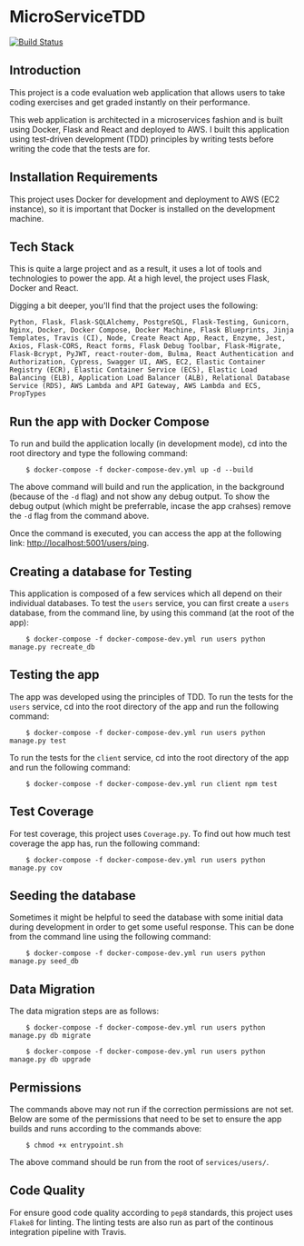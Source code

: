 # MicroServiceTDD

[![Build Status](https://travis-ci.com/aljoshb/microservices_app_docker_flask_react.svg?branch=master)](https://travis-ci.com/aljoshb/microservices_app_docker_flask_react)

## Introduction

This project is a code evaluation web application that allows users to take coding exercises and get graded instantly on their performance.

This web application is architected in a microservices fashion and is built using Docker, Flask and React and deployed to AWS. I built this application using test-driven development (TDD) principles by writing tests before writing the code that the tests are for.

## Installation Requirements

This project uses Docker for development and deployment to AWS (EC2 instance), so it is important that Docker is installed on the development machine.

## Tech Stack

This is quite a large project and as a result, it uses a lot of tools and technologies to power the app. At a high level, the project uses Flask, Docker and React.

Digging a bit deeper, you'll find that the project uses the following:

```Python, Flask, Flask-SQLAlchemy, PostgreSQL, Flask-Testing, Gunicorn, Nginx, Docker, Docker Compose, Docker Machine, Flask Blueprints, Jinja Templates, Travis (CI), Node, Create React App, React, Enzyme, Jest, Axios, Flask-CORS, React forms, Flask Debug Toolbar, Flask-Migrate, Flask-Bcrypt, PyJWT, react-router-dom, Bulma, React Authentication and Authorization, Cypress, Swagger UI, AWS, EC2, Elastic Container Registry (ECR), Elastic Container Service (ECS), Elastic Load Balancing (ELB), Application Load Balancer (ALB), Relational Database Service (RDS), AWS Lambda and API Gateway, AWS Lambda and ECS, PropTypes```

## Run the app with Docker Compose

To run and build the application locally (in development mode), cd into the root directory and type the following command:

        $ docker-compose -f docker-compose-dev.yml up -d --build

The above command will build and run the application, in the background (because of the ```-d``` flag) and not show any debug output. To show the debug output (which might be preferrable, incase the app crahses) remove the ```-d``` flag from the command above.

Once the command is executed, you can access the app at the following link: [http://localhost:5001/users/ping]("http://localhost:5001/users/ping").

## Creating a database for Testing

This application is composed of a few services which all depend on their individual databases. To test the ```users``` service, you can first create a ```users``` database, from the command line, by using this command (at the root of the app):

        $ docker-compose -f docker-compose-dev.yml run users python manage.py recreate_db

## Testing the app

The app was developed using the principles of TDD. To run the tests for the ```users``` service, cd into the root directory of the app and run the following command:

        $ docker-compose -f docker-compose-dev.yml run users python manage.py test

To run the tests for the ```client``` service, cd into the root directory of the app and run the following command:

        $ docker-compose -f docker-compose-dev.yml run client npm test 

## Test Coverage

For test coverage, this project uses ```Coverage.py```. To find out how much test coverage the app has, run the following command:

        $ docker-compose -f docker-compose-dev.yml run users python manage.py cov
        
## Seeding the database

Sometimes it might be helpful to seed the database with some initial data during development in order to get some useful response. This can be done from the command line using the following command:

        $ docker-compose -f docker-compose-dev.yml run users python manage.py seed_db

## Data Migration

The data migration steps are as follows:

        $ docker-compose -f docker-compose-dev.yml run users python manage.py db migrate

        $ docker-compose -f docker-compose-dev.yml run users python manage.py db upgrade

## Permissions

The commands above may not run if the correction permissions are not set. Below are some of the permissions that need to be set to ensure the app builds and runs according to the commands above:

        $ chmod +x entrypoint.sh

The above command should be run from the root of ```services/users/```.

## Code Quality

For ensure good code quality according to ```pep8``` standards, this project uses ```Flake8``` for linting. The linting tests are also run as part of the continous integration pipeline with Travis.